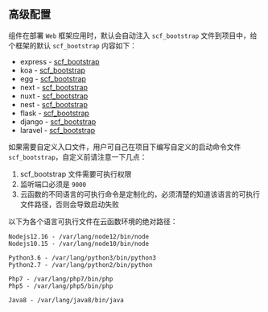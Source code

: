 ## 高级配置

组件在部署 `Web` 框架应用时，默认会自动注入 `scf_bootstrap` 文件到项目中，给个框架的默认 `scf_bootstrap` 内容如下：

- express - [scf_bootstrap](../src/_shims//express/scf_bootstrap)
- koa - [scf_bootstrap](../src/_shims//koa/scf_bootstrap)
- egg - [scf_bootstrap](../src/_shims//egg/scf_bootstrap)
- next - [scf_bootstrap](../src/_shims//next/scf_bootstrap)
- nuxt - [scf_bootstrap](../src/_shims//nuxt/scf_bootstrap)
- nest - [scf_bootstrap](../src/_shims//nest/scf_bootstrap)
- flask - [scf_bootstrap](../src/_shims//flask/scf_bootstrap)
- django - [scf_bootstrap](../src/_shims//django/scf_bootstrap)
- laravel - [scf_bootstrap](../src/_shims//laravel/scf_bootstrap)

如果需要自定义入口文件，用户可自己在项目下编写自定义的启动命令文件 `scf_bootstrap`，自定义前请注意一下几点：

1. scf_bootstrap 文件需要可执行权限
2. 监听端口必须是 `9000`
3. 云函数的不同语言的可执行命令是定制化的，必须清楚的知道该语言的可执行文件路径，否则会导致启动失败

以下为各个语言可执行文件在云函数环境的绝对路径：

```text
Nodejs12.16 - /var/lang/node12/bin/node
Nodejs10.15 - /var/lang/node10/bin/node

Python3.6 - /var/lang/python3/bin/python3
Python2.7 - /var/lang/python2/bin/python

Php7 - /var/lang/php7/bin/php
Php5 - /var/lang/php5/bin/php

Java8 - /var/lang/java8/bin/java
```
